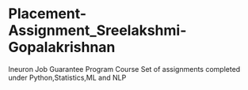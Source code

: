 # Placement-Assignment_Sreelakshmi-Gopalakrishnan
Ineuron Job Guarantee Program Course
Set of assignments completed under Python,Statistics,ML and NLP
